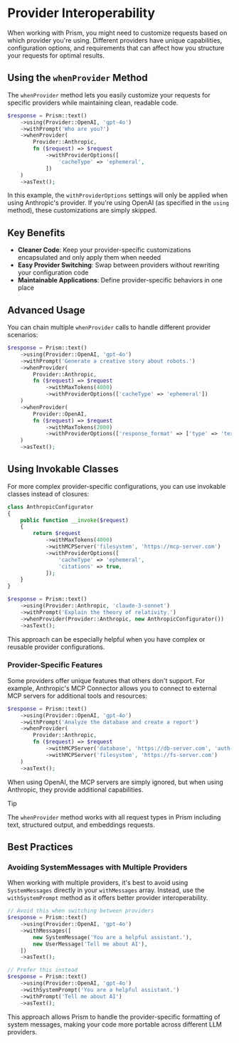 # Provider Interoperability

When working with Prism, you might need to customize requests based on which provider you're using. Different providers have unique capabilities, configuration options, and requirements that can affect how you structure your requests for optimal results.

## Using the `whenProvider` Method

The `whenProvider` method lets you easily customize your requests for specific providers while maintaining clean, readable code.

```php
$response = Prism::text()
    ->using(Provider::OpenAI, 'gpt-4o')
    ->withPrompt('Who are you?')
    ->whenProvider(
        Provider::Anthropic,
        fn ($request) => $request
            ->withProviderOptions([
                'cacheType' => 'ephemeral',
            ])
    )
    ->asText();
```

In this example, the `withProviderOptions` settings will only be applied when using Anthropic's provider. If you're using OpenAI (as specified in the `using` method), these customizations are simply skipped.

## Key Benefits

- **Cleaner Code**: Keep your provider-specific customizations encapsulated and only apply them when needed
- **Easy Provider Switching**: Swap between providers without rewriting your configuration code
- **Maintainable Applications**: Define provider-specific behaviors in one place

## Advanced Usage

You can chain multiple `whenProvider` calls to handle different provider scenarios:

```php
$response = Prism::text()
    ->using(Provider::OpenAI, 'gpt-4o')
    ->withPrompt('Generate a creative story about robots.')
    ->whenProvider(
        Provider::Anthropic,
        fn ($request) => $request
            ->withMaxTokens(4000)
            ->withProviderOptions(['cacheType' => 'ephemeral'])
    )
    ->whenProvider(
        Provider::OpenAI,
        fn ($request) => $request
            ->withMaxTokens(2000)
            ->withProviderOptions(['response_format' => ['type' => 'text']])
    )
    ->asText();
```

## Using Invokable Classes

For more complex provider-specific configurations, you can use invokable classes instead of closures:

```php
class AnthropicConfigurator
{
    public function __invoke($request)
    {
        return $request
            ->withMaxTokens(4000)
            ->withMCPServer('filesystem', 'https://mcp-server.com')
            ->withProviderOptions([
                'cacheType' => 'ephemeral',
                'citations' => true,
            ]);
    }
}

$response = Prism::text()
    ->using(Provider::Anthropic, 'claude-3-sonnet')
    ->withPrompt('Explain the theory of relativity.')
    ->whenProvider(Provider::Anthropic, new AnthropicConfigurator())
    ->asText();
```

This approach can be especially helpful when you have complex or reusable provider configurations.

### Provider-Specific Features

Some providers offer unique features that others don't support. For example, Anthropic's MCP Connector allows you to connect to external MCP servers for additional tools and resources:

```php
$response = Prism::text()
    ->using(Provider::OpenAI, 'gpt-4o')
    ->withPrompt('Analyze the database and create a report')
    ->whenProvider(
        Provider::Anthropic,
        fn ($request) => $request
            ->withMCPServer('database', 'https://db-server.com', 'auth-token')
            ->withMCPServer('filesystem', 'https://fs-server.com')
    )
    ->asText();
```

When using OpenAI, the MCP servers are simply ignored, but when using Anthropic, they provide additional capabilities.

> [!TIP]
> The `whenProvider` method works with all request types in Prism including text, structured output, and embeddings requests.

## Best Practices

### Avoiding SystemMessages with Multiple Providers

When working with multiple providers, it's best to avoid using `SystemMessages` directly in your `withMessages` array. Instead, use the `withSystemPrompt` method as it offers better provider interoperability.

```php
// Avoid this when switching between providers
$response = Prism::text()
    ->using(Provider::OpenAI, 'gpt-4o')
    ->withMessages([
        new SystemMessage('You are a helpful assistant.'),
        new UserMessage('Tell me about AI'),
    ])
    ->asText();

// Prefer this instead
$response = Prism::text()
    ->using(Provider::OpenAI, 'gpt-4o')
    ->withSystemPrompt('You are a helpful assistant.')
    ->withPrompt('Tell me about AI')
    ->asText();
```

This approach allows Prism to handle the provider-specific formatting of system messages, making your code more portable across different LLM providers.
